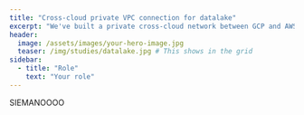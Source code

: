 ```yaml
---
title: "Cross-cloud private VPC connection for datalake"
excerpt: "We've built a private cross-cloud network between GCP and AWS to replicate data for further business intelligence analysis."
header:
  image: /assets/images/your-hero-image.jpg
  teaser: /img/studies/datalake.jpg # This shows in the grid
sidebar:
  - title: "Role"
    text: "Your role"
---
```


SIEMANOOOO
